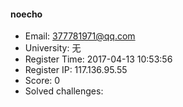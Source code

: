 #### noecho  

* Email: 377781971@qq.com  
* University: 无  
* Register Time: 2017-04-13 10:53:56  
* Register IP: 117.136.95.55  
* Score: 0  
* Solved challenges: 
